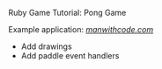 Ruby Game Tutorial: Pong Game

Example application:
[*manwithcode.com*](http://manwithcode.com/making-games-with-ruby//)

+   Add drawings
+   Add paddle event handlers